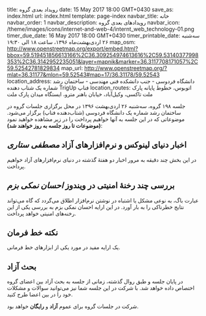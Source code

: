 title: رویداد بعدی گروه
date: 15 May 2017 18:00 GMT+0430
save_as: index.html
url: index.html
template: page-index
navbar_title: خانه
navbar_order: 1
navbar_description: رویدادهای بعدی گروه
navbar_icon: /theme/images/icons/internet-and-web-4/internt_web_technology-01.png
timer_due_date: 16 May 2017 18:00 GMT+0430
timer_printable_date: سه‌شنبه ۲۶ اردی‌بهشت‌ماه ۱۳۹۶، ساعت ۱۸ الی ۱۹:۳۰
map_osm: http://www.openstreetmap.org/export/embed.html?bbox=59.519451856613166%2C36.309254974613616%2C59.53140377998353%2C36.3142952235051&layer=mapnik&marker=36.3117708171057%2C59.52542781829834
map_url: http://www.openstreetmap.org/?mlat=36.31177&mlon=59.52543#map=17/36.31178/59.52543
location_address: دانشگاه فردوسی - جنب دانشکده فنی مهندسی - ساختمان رشد شماره یک شتاب دهنده TrigUp فناپ
location_routes:    اتوبوس، خطوط پایانه پارک ملت
    تاکسی، وکیل‌آباد، خیابان باهنر
    مترو، ایستگاه میدان پارک ملت


جلسه ۱۹۸ گروه، سه‌شنبه ۲۶ اردی‌بهشت ۱۳۹۶ در محل برگزاری جلسات
گروه در ساختمان رشد شماره یک دانشگاه فردوسی (شتاب‌دهنده فناپ)
برگزار می‌شود. موضوعاتی که در این جلسه به آنها خواهیم پرداخت
را در زیر مشاهده خواهید نمود **(موضوعات تا روز جلسه به روز خواهند شد)**:

## اخبار دنیای لینوکس و نرم‌افزارهای آزاد *مصطفی ستاری*
در این بخش چند دقیقه به مرور اخبار دو هفتهٔ گذشته در دنیای نرم‌افزارهای آزاد خواهیم پرداخت.

## بررسی چند رخنهٔ امنیتی در ویندوز *احسان نمکی بزم*
عبارت باگ، به نوعی مشکل یا اشتباه در نوشتن نرم‌افزار اطلاق می‌گردد که گاه می‌تواند نتایج خطرناکی را به بار آورد. در این ارایه احسان نمکی بزم به بررسی یکی از این رخنه‌های امنیتی خواهد پرداخت.

## نکته خط فرمان
یک ارایه مفید در مورد یکی از ابزارهای خط فرمانی.

## بحث آزاد
در پایان جلسه و طبق روال گذشته، زمانی از جلسه به بحث آزاد بین
اعضای گروه اختصاص داده خواهد شد. با شرکت در این جلسه شما نیز
می‌توانید سوالات و مشکلات خود را در بین اعضا طرح کنید.


شرکت در جلسات گروه برای عموم **آزاد** و **رایگان** خواهد بود.
